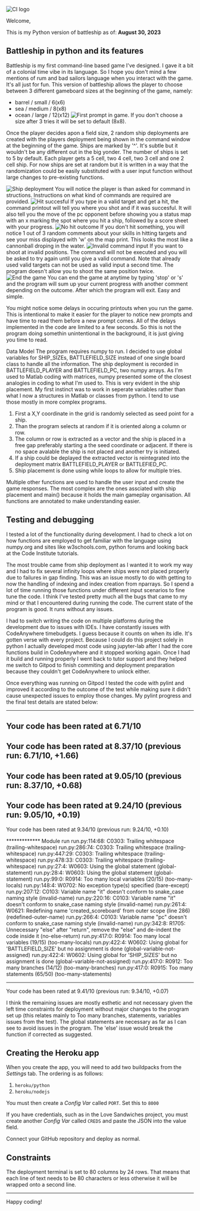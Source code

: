 ![CI logo](https://codeinstitute.s3.amazonaws.com/fullstack/ci_logo_small.png)

Welcome,

This is my Python version of battleship as of: **August 30, 2023**

## Battleship in python and its features

Battleship is my first command-line based game I've designed. I gave it a bit of a colonial time vibe in its language. So I hope you don't mind a few mentions of rum and bad sailors language when you interact with the game. It's all just for fun.
This version of battleship allows the player to choose between 3 different gameboard sizes at the beginning of the game, namely:
- barrel / small / 6(x6)
- sea / medium / 8(x8)
- ocean / large / 12(x12)
![First prompt in game.](image.png)
If you don't choose a size after 3 tries it will be set to default (8x8).

Once the player decides apon a field size, 2 random ship deployments are created with the players deployment being shown in the command window at the beginning of the game. Ships are marked by '^'. It's subtle but it wouldn't be any different out in the big yonder.
The number of ships is set to 5 by default. Each player gets a 5 cell, two 4 cell, two 3 cell and one 2 cell ship.
For now ships are set at random but it is written in a way that the randomization could be easily substituted with a user input function without large changes to pre-existing functions.

![Ship deployment](image-1.png)
You will notice the player is than asked for command in structions. Instructions on what kind of commands are required are provided.
![Hit succesful](image-2.png)
If you type in a valid target and get a hit, the command printout will tell you where you shot and if it was succesful. It will also tell you the move of the pc opponent before showing you a status map with an x marking the spot where you hit a ship, followed by a score sheet with your progress.
![No hit outcome](image-3.png)
If you don't hit something, you will notice 1 out of 3 random comments about your skills in hitting targets and see your miss displayed with 'w' on the map print. This looks the most like a cannonball droping in the water.
![Invalid command input](image-4.png)
If you want to shoot at invalid positions. The command will not be executed and you will be asked to try again until you give a valid command. Note that already used valid targets can not be used as valid input a second time. The program doesn't allow you to shoot the same position twice.
![End the game](image-5.png)
You can end the game at anytime by typing 'stop' or 's' and the program will sum up your current progress with another comment depending on the outcome. After which the program will exit. Easy and simple.

You might notice some delays in occuring printouts when you run the game. This is intentional to make it easier for the player to notice new prompts and have time to read them before a new prompt comes. All of the delays implemented in the code are limited to a few seconds. So this is not the program doing somethin unintentional in the background, it is just giving you time to read.

Data Model
The program requires numpy to run. 
I decided to use global variables for SHIP_SIZEs, BATTLEFIELD_SIZE instead of one single board class to handle all the information.
The ship deployment is recorded in BATTLEFIELD_PLAYER and BATTLEFIELD_PC, two numpy arrays.
As I'm used to Matlab coding with matrices, numpy presented some of the closest analogies in coding to what I'm used to. This is very evident in the ship placement. My first instinct was to work in seperate variables rather than what I now a structures in Matlab or classes from python. I tend to use those mostly in more complex programs.

1. First a X,Y coordinate in the grid is randomly selected as seed point for a ship.
2. Than the program selects at random if it is oriented along a column or row.
3. The column or row is extracted as a vector and the ship is placed in a free gap preferably starting a the seed coordinate or adjacent. If there is no space avalable the ship is not placed and another try is initiated.
4. If a ship could be deplayed the extracted vector is reintegrated into the deployment matrix BATTLEFIELD_PLAYER or BATTLEFIED_PC.
5. Ship placememt is done using while loops to allow for multiple tries.

Multiple other functions are used to handle the user input and create the game responses. The most complex are the ones assciated with ship placement and main() because it holds the main gameplay organisation. All functions are annotated to make understanding easier.

## Testing and debugging
I tested a lot of the functionality during development. I had to check a lot on how functions are employed to get familiar with the language using numpy.org and sites like w3schools.com, python forums and looking back at the Code Institute tutorials. 

The most trouble came from ship deployment as I wanted it to work my way and I had to fix several infinity loops where ships were not placed properly due to failures in gap finding. This was an issue mostly to do with getting to now the handling of indexing and index creation from nparrays.
So I spend a lot of time running those functions under different input scenarios to fine tune the code. I think I've tested pretty much all the bugs that came to my mind or that I encountered during running the code. The current state of the program is good. It runs without any issues.

I had to switch writing the code on multiple platforms during the development due to issues with IDEs. I have constantly issues with CodeAnywhere timebudgets. I guess because it counts on when its idle. It's gotten verse with every project. Because I could do this project solely in python I actually developed most code using jupyter-lab after I had the core functions build in CodeAnywhere and it stopped working again. Once I had it build and running properly I went back to tutor support and they helped me switch to Gitpod to finish commiting and deployment preparation because they couldn't get CodeAnywhere to unlock either. 

Once everything was running on Gitpod I tested the code with pylint and improved it according to the outcome of the test while making sure it didn't cause unexpected issues to employ those changes.
My pylint progress and the final test details are stated below:

-----------------------------------
Your code has been rated at 6.71/10
------------------------------------------------------------------
Your code has been rated at 8.37/10 (previous run: 6.71/10, +1.66)
------------------------------------------------------------------
Your code has been rated at 9.05/10 (previous run: 8.37/10, +0.68)
------------------------------------------------------------------
Your code has been rated at 9.24/10 (previous run: 9.05/10, +0.19)
------------------------------------------------------------------
Your code has been rated at 9.34/10 (previous run: 9.24/10, +0.10)

************* Module run
run.py:114:68: C0303: Trailing whitespace (trailing-whitespace)
run.py:286:74: C0303: Trailing whitespace (trailing-whitespace)
run.py:447:29: C0303: Trailing whitespace (trailing-whitespace)
run.py:478:33: C0303: Trailing whitespace (trailing-whitespace)
run.py:27:4: W0603: Using the global statement (global-statement)
run.py:28:4: W0603: Using the global statement (global-statement)
run.py:99:0: R0914: Too many local variables (20/15) (too-many-locals)
run.py:148:4: W0702: No exception type(s) specified (bare-except)
run.py:207:12: C0103: Variable name "it" doesn't conform to snake_case naming style (invalid-name)
run.py:220:16: C0103: Variable name "it" doesn't conform to snake_case naming style (invalid-name)
run.py:261:4: W0621: Redefining name 'created_scoreboard' from outer scope (line 286) (redefined-outer-name)
run.py:266:4: C0103: Variable name "pc" doesn't conform to snake_case naming style (invalid-name)
run.py:342:8: R1705: Unnecessary "else" after "return", remove the "else" and de-indent the code inside it (no-else-return)
run.py:417:0: R0914: Too many local variables (19/15) (too-many-locals)
run.py:422:4: W0602: Using global for 'BATTLEFIELD_SIZE' but no assignment is done (global-variable-not-assigned)
run.py:422:4: W0602: Using global for 'SHIP_SIZES' but no assignment is done (global-variable-not-assigned)
run.py:417:0: R0912: Too many branches (14/12) (too-many-branches)
run.py:417:0: R0915: Too many statements (65/50) (too-many-statements)

------------------------------------------------------------------
Your code has been rated at 9.41/10 (previous run: 9.34/10, +0.07)

I think the remaining issues are mostly esthetic and not necessary given the left time constraints for deployment without major changes to the program set up (this relates mainly to Too many branches, statements, variables issues from the test). The global statements are necessary as far as I can see to avoid issues in the program. The 'else' issue would break the function if corrected as suggested.

## Creating the Heroku app

When you create the app, you will need to add two buildpacks from the _Settings_ tab. The ordering is as follows:

1. `heroku/python`
2. `heroku/nodejs`

You must then create a _Config Var_ called `PORT`. Set this to `8000`

If you have credentials, such as in the Love Sandwiches project, you must create another _Config Var_ called `CREDS` and paste the JSON into the value field.

Connect your GitHub repository and deploy as normal.

## Constraints

The deployment terminal is set to 80 columns by 24 rows. That means that each line of text needs to be 80 characters or less otherwise it will be wrapped onto a second line.

---

Happy coding!
